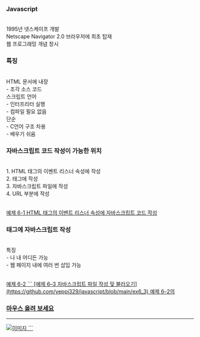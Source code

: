 <h3>Javascript</h3><br>
  1995년 넷스케이프 개발<br>
  Netscape Navigator 2.0 브라우저에 최초 탑재<br>
  웹 프로그래밍 개념 창시<br>
<h3>특징</h3><br>
  HTML 문서에 내장<br>
   - 조각 소스 코드<br>
  스크립트 언어<br>
   - 인터프리터 실행<br>
   - 컴파일 필요 없음<br>
  단순<br>
   - C언어 구조 차용<br>
   - 배우기 쉬움<br>
<h3>자바스크립트 코드 작성이 가능한 위치</h3><br>
  1. HTML 태그의 이벤트 리스너 속성에 작성<br>
  2. <script></script> 태그에 작성<br>
  3. 자바스크립트 파일에 작성<br>
  4. URL 부분에 작성<br>
<br>

[예제 6-1 HTML 태그의 이벤트 리스너 속성에 자바스크립트 코드 작성](https://github.com/yeppi329/javascript/blob/main/ex6_1)
<br>
<h3><script></script> 태그에 자바스크립트 작성</h3><br>
  특징<br>
   - <head></head>나 <body></body> 내 어디든 가능<br>
   - 웹 페이지 내에 여러 번 삽입 가능<br>
   <br>

[예제 6-2 <script>태그에 자바스크립트코드작성](https://github.com/yeppi329/javascript/blob/main/ex6_2)
<br>
<h3>자바스크립트 코드를 별도 파일에 작성</h3>
  자바스크립트 코드 파일 저장<br>
   - 확장자 .js 파일에 저장<br>
   - <script> 태그 없이 자바스크립트 코드만 저장<br>
  여러 웹 페이지에서 불러 사용<br>
   - 웹 페이지마다 자바스크립트 코드 작성 중복 불필요<br>
   - <script> 태그의 src 속성으로 파일을 불러 사용<br>
```
<script src=“파일이름.js”>
    // HTML5부터 이곳에 자바스크립트 코드 추가 작성하면 안 됨
</script>
```
[예제 6–3 자바스크립트 파일 작성 및 불러오기](https://github.com/yeppi329/javascript/blob/main/ex6_3)
예제 6–2의 <script> 태그에 들어 있는 자바스크립트 코드를 lib.js 파일에 저장하고 불러와서 사용하도록 수정하라.  
```  
/* 자바스크립트 파일 lib.js */
function over(obj) {
	obj.src="media/banana.png";
}
function out(obj) {
	obj.src="media/apple.png";
}
```
```
<!DOCTYPE html>
<html>
<head><title>외부 파일에 자바스크립트 작성</title>
<script src="lib.js">
</script>
</head>
<body>
<h3>마우스 올려 보세요</h3>
<hr>
<img src="media/apple.png" alt="이미지" 
		onmouseover="over(this)"
		onmouseout="out(this)">
</body>
</html>
```
